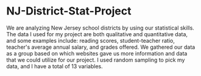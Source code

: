 # NJ-District-Stat-Project
We are analyzing New Jersey school districts by using our statistical skills.
The data I used for my project are both qualitative and quantitative data, and some examples include: reading scores, student-teacher ratio, teacher's average annual salary, and grades offered. We gathered our data as a group based on which websites gave us more information and data that we could utilize for our project. I used random sampling to pick my data, and I have a total of 13 variables.
